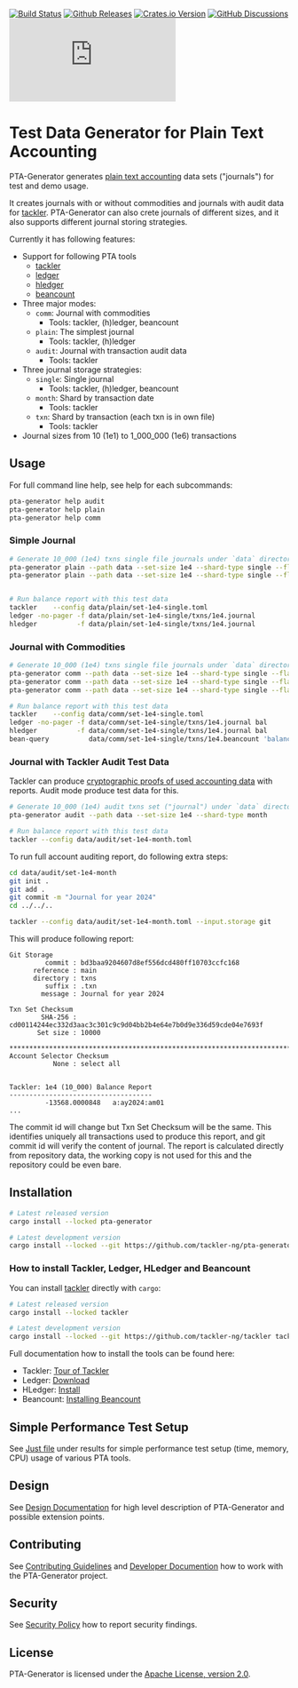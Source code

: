 [![Build Status](https://github.com/tackler-ng/pta-generator/actions/workflows/ci.yml/badge.svg)](https://github.com/tackler-ng/pta-generator/actions)
[![Github Releases](https://img.shields.io/github/v/release/tackler-ng/pta-generator?include_prereleases&color=%230868da)](https://github.com/tackler-ng/pta-generator/releases)
[![Crates.io Version](https://img.shields.io/crates/v/pta-generator)](https://crates.io/crates/pta-generator)
[![GitHub Discussions](https://img.shields.io/github/discussions/tackler-ng/pta-generator)](https://github.com/tackler-ng/pta-generator/discussions)
[![Matrix](https://img.shields.io/matrix/tackler%3Amatrix.org)](https://matrix.to/#/#tackler:matrix.org)

# Test Data Generator for Plain Text Accounting

PTA-Generator generates [plain text accounting](https://plaintextaccounting.org/) data sets 
("journals") for test and demo usage.

It creates journals with or without commodities and journals with audit data for [tackler](https://tackler.e257.fi/). 
PTA-Generator can also crete journals of different sizes, and it also supports different journal storing strategies.

Currently it has following features:

* Support for following PTA tools
    * [tackler](https://tackler.e257.fi/)
    * [ledger](https://ledger-cli.org/)
    * [hledger](https://hledger.org/)
    * [beancount](https://beancount.github.io/)
* Three major modes:
    * `comm`: Journal with commodities
        * Tools: tackler, (h)ledger, beancount
    * `plain`: The simplest journal
        * Tools: tackler, (h)ledger
    * `audit`: Journal with transaction audit data
        * Tools: tackler
* Three journal storage strategies:
    * `single`: Single journal
        * Tools: tackler, (h)ledger, beancount
    * `month`: Shard by transaction date
        * Tools: tackler
    * `txn`: Shard by transaction (each txn is in own file)
        * Tools: tackler
* Journal sizes from 10 (1e1) to 1_000_000 (1e6) transactions


## Usage

For full command line help, see help for each subcommands:

````bash
pta-generator help audit
pta-generator help plain
pta-generator help comm
````

### Simple Journal

````bash
# Generate 10_000 (1e4) txns single file journals under `data` directory
pta-generator plain --path data --set-size 1e4 --shard-type single --flavor tackler
pta-generator plain --path data --set-size 1e4 --shard-type single --flavor ledger


# Run balance report with this test data
tackler    --config data/plain/set-1e4-single.toml
ledger -no-pager -f data/plain/set-1e4-single/txns/1e4.journal
hledger          -f data/plain/set-1e4-single/txns/1e4.journal
````

### Journal with Commodities

````bash
# Generate 10_000 (1e4) txns single file journals under `data` directory
pta-generator comm --path data --set-size 1e4 --shard-type single --flavor tackler
pta-generator comm --path data --set-size 1e4 --shard-type single --flavor ledger
pta-generator comm --path data --set-size 1e4 --shard-type single --flavor beancount

# Run balance report with this test data
tackler    --config data/comm/set-1e4-single.toml
ledger -no-pager -f data/comm/set-1e4-single/txns/1e4.journal bal
hledger          -f data/comm/set-1e4-single/txns/1e4.journal bal
bean-query          data/comm/set-1e4-single/txns/1e4.beancount 'balances from year = 2024'
````

### Journal with Tackler Audit Test Data 

Tackler can produce [cryptographic proofs of used accounting data](https://tackler.e257.fi/docs/auditing/) 
with reports. Audit mode produce test data for this. 

````bash
# Generate 10_000 (1e4) audit txns set ("journal") under `data` directory
pta-generator audit --path data --set-size 1e4 --shard-type month

# Run balance report with this test data
tackler --config data/audit/set-1e4-month.toml
````

To run full account auditing report, do following extra steps:

````bash
cd data/audit/set-1e4-month
git init .
git add .
git commit -m "Journal for year 2024"
cd ../../..

tackler --config data/audit/set-1e4-month.toml --input.storage git
````

This will produce following report:

````text
Git Storage
         commit : bd3baa9204607d8ef556dcd480ff10703ccfc168
      reference : main
      directory : txns
         suffix : .txn
        message : Journal for year 2024

Txn Set Checksum
        SHA-256 : cd00114244ec332d3aac3c301c9c9d04bb2b4e64e7b0d9e336d59cde04e7693f
       Set size : 10000

**********************************************************************************
Account Selector Checksum
           None : select all


Tackler: 1e4 (10_000) Balance Report
------------------------------------
         -13568.0000848   a:ay2024:am01
...
````

The commit id will change but Txn Set Checksum will be the same. This identifies uniquely all transactions used 
to produce this report, and git commit id will verify the content of journal. The report is calculated directly 
from repository data, the working copy is not used for this and the repository could be even bare.


## Installation

````bash
# Latest released version
cargo install --locked pta-generator

# Latest development version
cargo install --locked --git https://github.com/tackler-ng/pta-generator
````


### How to install Tackler, Ledger, HLedger and Beancount

You can install [tackler](https://tackler.e257.fi/) directly with `cargo`:

````bash
# Latest released version
cargo install --locked tackler

# Latest development version
cargo install --locked --git https://github.com/tackler-ng/tackler tackler
````

Full documentation how to install the tools can be found here:

* Tackler: [Tour of Tackler](https://tackler.e257.fi/docs/)
* Ledger: [Download](https://ledger-cli.org/download.html)
* HLedger: [Install](https://hledger.org/install.html)
* Beancount: [Installing Beancount](https://beancount.github.io/docs/installing_beancount.html)


## Simple Performance Test Setup

See [Just file](./benchmark/justfile) under results for simple performance test setup
(time, memory, CPU) usage of various PTA tools.


## Design

See [Design Documentation](./docs/design.adoc) for high level description of PTA-Generator
and possible extension points.


## Contributing

See [Contributing Guidelines](./CONTRIBUTING.md) and [Developer Documention](./docs/readme.adoc)
how to work with the PTA-Generator project.


## Security

See [Security Policy](./SECURITY.md) how to report security findings.


## License

PTA-Generator is licensed under the [Apache License, version 2.0](./LICENSE).
